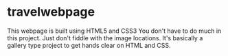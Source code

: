 # travelwebpage
This webpage is built using HTML5 and CSS3
You don't have to do much in this project.
Just don't fiddle with the image locations.
It's basically a gallery type project to get hands clear on HTML and CSS.
